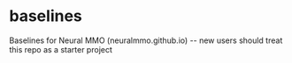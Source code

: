 # baselines
Baselines for Neural MMO (neuralmmo.github.io) -- new users should treat this repo as a starter project
